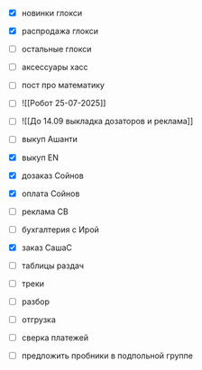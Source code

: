  - [x] новинки глокси
 - [x] распродажа глокси
 - [ ] остальные глокси
 - [ ] аксессуары хасс
- [ ] пост про математику
- [ ] ![[Робот 25-07-2025]]
- [ ] ![[До 14.09 выкладка дозаторов и реклама]]
- [ ] выкуп Ашанти
- [x] выкуп ЕN
- [x] дозаказ Сойнов
- [x] оплата Сойнов
- [ ] реклама СВ
- [ ] бухгалтерия с Ирой
- [x] заказ СашаС
- [ ] таблицы раздач
- [ ] треки
- [ ] разбор
- [ ] отгрузка
- [ ] сверка платежей
- [ ] предложить пробники в подпольной группе

